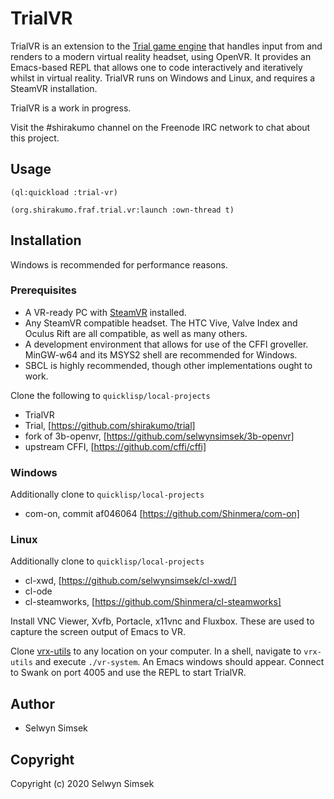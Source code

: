 # TrialVR
TrialVR is an extension to the [Trial game engine](https://github.com/Shirakumo/trial) that handles input from and renders to a modern virtual reality headset, using OpenVR. It provides an Emacs-based REPL that allows one to code interactively and iteratively whilst in virtual reality. TrialVR runs on Windows and Linux, and requires a SteamVR installation.

TrialVR is a work in progress.

Visit the #shirakumo channel on the Freenode IRC network to chat about this project.

## Usage
```(ql:quickload :trial-vr)```

```(org.shirakumo.fraf.trial.vr:launch :own-thread t)```

## Installation
Windows is recommended for performance reasons.

### Prerequisites
+ A VR-ready PC with [SteamVR](https://store.steampowered.com/app/250820/SteamVR/) installed.
+ Any SteamVR compatible headset. The HTC Vive, Valve Index and Oculus Rift are all compatible, as well as many others.
+ A development environment that allows for use of the CFFI groveller. MinGW-w64 and its MSYS2 shell are recommended for Windows.
+ SBCL is highly recommended, though other implementations ought to work.

Clone the following to `quicklisp/local-projects`
+ TrialVR
+ Trial, [https://github.com/shirakumo/trial]
+ fork of 3b-openvr, [https://github.com/selwynsimsek/3b-openvr]
+ upstream CFFI, [https://github.com/cffi/cffi]

### Windows
Additionally clone to `quicklisp/local-projects`
+ com-on, commit af046064 [https://github.com/Shinmera/com-on]


### Linux
Additionally clone to `quicklisp/local-projects`
+ cl-xwd, [https://github.com/selwynsimsek/cl-xwd/]
+ cl-ode
+ cl-steamworks, [https://github.com/Shinmera/cl-steamworks]

Install VNC Viewer, Xvfb, Portacle, x11vnc and Fluxbox. These are used to capture the screen output of Emacs to VR.

Clone [vrx-utils](https://github.com/selwynsimsek/vrx-utils) to any location on your computer.
In a shell, navigate to `vrx-utils` and execute `./vr-system`.
An Emacs windows should appear. Connect to Swank on port 4005 and use the REPL to start TrialVR.

## Author

* Selwyn Simsek

## Copyright

Copyright (c) 2020 Selwyn Simsek
